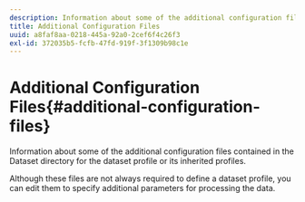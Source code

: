 ```yaml
---
description: Information about some of the additional configuration files contained in the Dataset directory for the dataset profile or its inherited profiles.
title: Additional Configuration Files
uuid: a8faf8aa-0218-445a-92a0-2cef6f4c26f3
exl-id: 372035b5-fcfb-47fd-919f-3f1309b98c1e
---
```

# Additional Configuration Files{#additional-configuration-files}

Information about some of the additional configuration files contained in the Dataset directory for the dataset profile or its inherited profiles.

 Although these files are not always required to define a dataset profile, you can edit them to specify additional parameters for processing the data.
